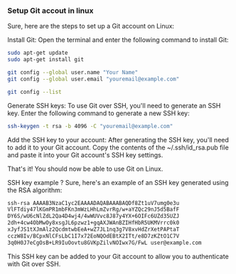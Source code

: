 ### Setup Git accout in linux
Sure, here are the steps to set up a Git account on Linux:

Install Git: Open the terminal and enter the following command to install Git:
```bash
sudo apt-get update
sudo apt-get install git
```
```bash
git config --global user.name "Your Name"
git config --global user.email "youremail@example.com"
```
```bash
git config --list
```

Generate SSH keys: To use Git over SSH, you'll need to generate an SSH key. Enter the following command to generate a new SSH key:
```bash
ssh-keygen -t rsa -b 4096 -C "youremail@example.com"
```
Add the SSH key to your account: After generating the SSH key, you'll need to add it to your Git account. Copy the contents of the ~/.ssh/id_rsa.pub file and paste it into your Git account's SSH key settings.

That's it! You should now be able to use Git on Linux.

SSH key example ?
Sure, here's an example of an SSH key generated using the RSA algorithm:

```bash
ssh-rsa AAAAB3NzaC1yc2EAAAADAQABAAABAQDf8Zt1uV7umg0e3u
VlFTdiy47lKGmPR1mbFKn3mWzLHhLmZvrRg/w+aYZQc29nJ5d5BafF
DY6S/wU6cNlZdL2Qa4D4wj4/4wWUVvc8J87y4YX+6OIFc6UZd35UZJ
2dh+4cw4ObMwOy8xsgJL6pzwz1+gqAXJWAnBZIHfHbR5UKMVrrc0k0
xJyfJS1tXJmAlz2QcdmtwbEeA+wZ7JL1nq3g7V8xvHdZrXetPAPtaT
cczW8Iv/BCpxNlCFsLbC1I7x72EoNQOdEBtX2ITt/e8D7zKZtO1C7V
3q0H0J7eCgOsB+LR9IuOovtu8GVKpZilvNOIwx7G/FwL user@example.com
```
This SSH key can be added to your Git account to allow you to authenticate with Git over SSH.
